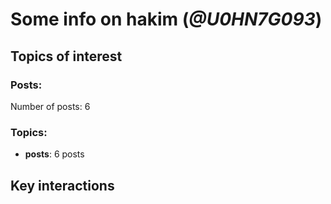 # Some info on hakim (_@U0HN7G093_)


## Topics of interest

### Posts: 

Number of posts: 6

### Topics:

* __posts__: 6 posts

## Key interactions 

